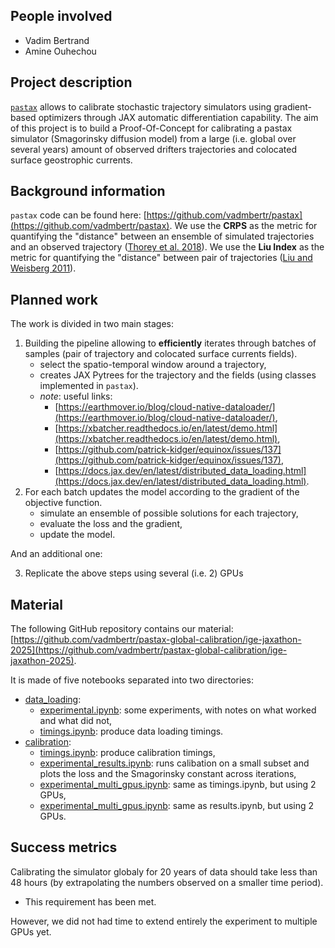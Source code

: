 ## People involved
- Vadim Bertrand
- Amine Ouhechou

## Project description
[`pastax`](https://pastax.readthedocs.io/en/latest/) allows to calibrate stochastic trajectory simulators using gradient-based optimizers through JAX automatic differentiation capability.
The aim of this project is to build a Proof-Of-Concept for calibrating a pastax simulator (Smagorinsky diffusion model) from a large (i.e. global over several years) amount of observed drifters trajectories and colocated surface geostrophic currents.

## Background information
`pastax` code can be found here: [https://github.com/vadmbertr/pastax](https://github.com/vadmbertr/pastax).
We use the **CRPS** as the metric for quantifying the "distance" between an ensemble of simulated trajectories and an observed trajectory ([Thorey et al. 2018](https://doi.org/10.1002/qj.2940)).
We use the **Liu Index** as the metric for quantifying the "distance" between pair of trajectories ([Liu and Weisberg 2011](https://doi.org/10.1029/2010JC006837)).

## Planned work
The work is divided in two main stages:
1. Building the pipeline allowing to **efficiently** iterates through batches of samples (pair of trajectory and colocated surface currents fields).
	- select the spatio-temporal window around a trajectory,
	- creates JAX Pytrees for the trajectory and the fields (using classes implemented in `pastax`).
	- *note*: useful links:
		- [https://earthmover.io/blog/cloud-native-dataloader/](https://earthmover.io/blog/cloud-native-dataloader/),
		- [https://xbatcher.readthedocs.io/en/latest/demo.html](https://xbatcher.readthedocs.io/en/latest/demo.html),
		- [https://github.com/patrick-kidger/equinox/issues/137](https://github.com/patrick-kidger/equinox/issues/137),
		- [https://docs.jax.dev/en/latest/distributed_data_loading.html](https://docs.jax.dev/en/latest/distributed_data_loading.html).
2. For each batch updates the model according to the gradient of the objective function.
	- simulate an ensemble of possible solutions for each trajectory,
	- evaluate the loss and the gradient,
	- update the model.

And an additional one:

3. Replicate the above steps using several (i.e. 2) GPUs

## Material
The following GitHub repository contains our material: [https://github.com/vadmbertr/pastax-global-calibration/ige-jaxathon-2025](https://github.com/vadmbertr/pastax-global-calibration/ige-jaxathon-2025).

It is made of five notebooks separated into two directories:
- [data_loading](https://github.com/vadmbertr/pastax-global-calibration/tree/main/ige-jaxathon-2025/data_loading):
	- [experimental.ipynb](https://github.com/vadmbertr/pastax-global-calibration/tree/main/ige-jaxathon-2025/data_loading/experimental.ipynb): some experiments, with notes on what worked and what did not,
	- [timings.ipynb](https://github.com/vadmbertr/pastax-global-calibration/tree/main/ige-jaxathon-2025/data_loading/timings.ipynb): produce data loading timings.
- [calibration](https://github.com/vadmbertr/pastax-global-calibration/tree/main/ige-jaxathon-2025/calibration):
	- [timings.ipynb](https://github.com/vadmbertr/pastax-global-calibration/tree/main/ige-jaxathon-2025/calibration/timings.ipynb): produce calibration timings,
	- [experimental_results.ipynb](https://github.com/vadmbertr/pastax-global-calibration/tree/main/ige-jaxathon-2025/calibration/results.ipynb): runs calibation on a small subset and plots the loss and the Smagorinsky constant across iterations,
	- [experimental_multi_gpus.ipynb](https://github.com/vadmbertr/pastax-global-calibration/tree/main/ige-jaxathon-2025/calibration/timings_multi_gpus.ipynb): same as timings.ipynb, but using 2 GPUs,
	- [experimental_multi_gpus.ipynb](https://github.com/vadmbertr/pastax-global-calibration/tree/main/ige-jaxathon-2025/calibration/results_multi_gpus.ipynb): same as results.ipynb, but using 2 GPUs.

## Success metrics
Calibrating the simulator globaly for 20 years of data should take less than 48 hours (by extrapolating the numbers observed on a smaller time period).

- This requirement has been met.

However, we did not had time to extend entirely the experiment to multiple GPUs yet.
